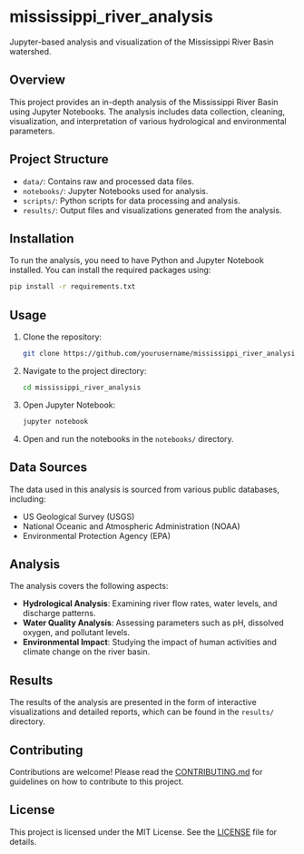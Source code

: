 # mississippi_river_analysis

Jupyter-based analysis and visualization of the Mississippi River Basin watershed.

## Overview

This project provides an in-depth analysis of the Mississippi River Basin using Jupyter Notebooks. The analysis includes data collection, cleaning, visualization, and interpretation of various hydrological and environmental parameters.

## Project Structure

- `data/`: Contains raw and processed data files.
- `notebooks/`: Jupyter Notebooks used for analysis.
- `scripts/`: Python scripts for data processing and analysis.
- `results/`: Output files and visualizations generated from the analysis.

## Installation

To run the analysis, you need to have Python and Jupyter Notebook installed. You can install the required packages using:

```bash
pip install -r requirements.txt
```

## Usage

1. Clone the repository:
    ```bash
    git clone https://github.com/yourusername/mississippi_river_analysis.git
    ```
2. Navigate to the project directory:
    ```bash
    cd mississippi_river_analysis
    ```
3. Open Jupyter Notebook:
    ```bash
    jupyter notebook
    ```
4. Open and run the notebooks in the `notebooks/` directory.

## Data Sources

The data used in this analysis is sourced from various public databases, including:

- US Geological Survey (USGS)
- National Oceanic and Atmospheric Administration (NOAA)
- Environmental Protection Agency (EPA)

## Analysis

The analysis covers the following aspects:

- **Hydrological Analysis**: Examining river flow rates, water levels, and discharge patterns.
- **Water Quality Analysis**: Assessing parameters such as pH, dissolved oxygen, and pollutant levels.
- **Environmental Impact**: Studying the impact of human activities and climate change on the river basin.

## Results

The results of the analysis are presented in the form of interactive visualizations and detailed reports, which can be found in the `results/` directory.

## Contributing

Contributions are welcome! Please read the [CONTRIBUTING.md](CONTRIBUTING.md) for guidelines on how to contribute to this project.

## License

This project is licensed under the MIT License. See the [LICENSE](LICENSE) file for details.
